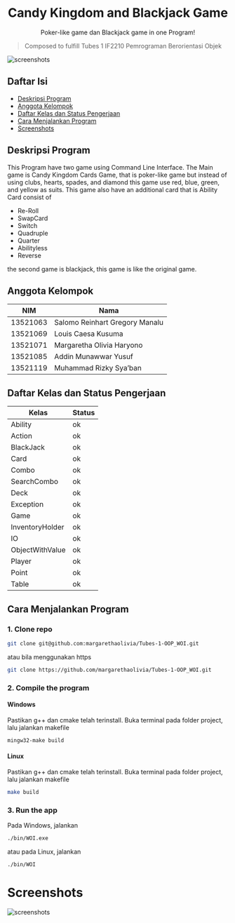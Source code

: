 <div align="center">
  <h1 align="center">Candy Kingdom and Blackjack Game</h1>

  <p align="center">
    Poker-like game dan Blackjack game in one Program!
  </p>
</div>

> Composed to fulfill Tubes 1 IF2210 Pemrograman Berorientasi Objek

![screenshots](doc/splashscreen.JPG)

## Daftar Isi
* [Deskripsi Program](#deskripsi-program)
* [Anggota Kelompok](#anggota-kelompok)
* [Daftar Kelas dan Status Pengerjaan](#daftar-kelas-dan-status-pengerjaan)
* [Cara Menjalankan Program](#cara-menjalankan-program)
* [Screenshots](#screenshots)


## Deskripsi Program

This Program have two game using Command Line Interface. The Main game is Candy Kingdom Cards Game, that is poker-like game but instead of using clubs, hearts, spades, and diamond this game use red, blue, green, and yellow as suits. This game also have an additional card that is Ability Card consist of 
- Re-Roll
- SwapCard
- Switch
- Quadruple
- Quarter
- Abilityless
- Reverse

the second game is blackjack, this game is like the original game.


## Anggota Kelompok

NIM | Nama |
--- | --- |
13521063 | Salomo Reinhart Gregory Manalu |
13521069 | Louis Caesa Kusuma |
13521071 | Margaretha Olivia Haryono |
13521085 | Addin Munawwar Yusuf |
13521119 | Muhammad Rizky Sya’ban |



## Daftar Kelas dan Status Pengerjaan

| Kelas            | Status |
|------------------|--------|
| Ability          | ok     |
| Action           | ok     |
| BlackJack        | ok     |
| Card             | ok     |
| Combo            | ok     |
| SearchCombo      | ok     |
| Deck             | ok     |
| Exception        | ok     |
| Game             | ok     |
| InventoryHolder  | ok     |
| IO               | ok     |
| ObjectWithValue  | ok     |
| Player           | ok     |
| Point            | ok     |
| Table            | ok     |


## Cara Menjalankan Program

### 1. Clone repo

```sh
git clone git@github.com:margarethaolivia/Tubes-1-OOP_WOI.git
```

atau bila menggunakan https

```sh
git clone https://github.com/margarethaolivia/Tubes-1-OOP_WOI.git
```

### 2. Compile the program

#### Windows

Pastikan g++ dan cmake telah terinstall. Buka terminal pada folder project, lalu jalankan makefile

```sh
mingw32-make build
```

#### Linux

Pastikan g++ dan cmake telah terinstall. Buka terminal pada folder project, lalu jalankan makefile

```sh
make build
```

### 3. Run the app

Pada Windows, jalankan

```sh
./bin/WOI.exe
```

atau pada Linux, jalankan

```sh
./bin/WOI
```


# Screenshots
![screenshots](doc/splashscreen.JPG)
